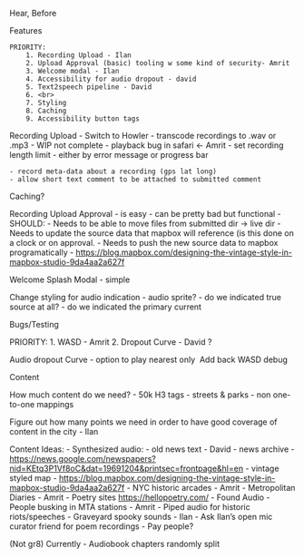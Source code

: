 Hear, Before 

Features
	
	PRIORITY:
        1. Recording Upload - Ilan
        2. Upload Approval (basic) tooling w some kind of security- Amrit
        3. Welcome modal - Ilan
        4. Accessibility for audio dropout - david
        5. Text2speech pipeline - David 
        6. <br>
        7. Styling
        8. Caching
        9. Accessibility button tags 

Recording Upload
	- Switch to Howler 
		- transcode recordings to .wav or .mp3
		- WIP not complete - playback bug in safari <- Amrit
	- set recording length limit
		- either by error message or progress bar
	
	- record meta-data about a recording (gps lat long)
	- allow short text comment to be attached to submitted comment

Caching?

Recording Upload Approval
	- is easy
	- can be pretty bad but functional
	- SHOULD:
		- Needs to be able to move files from submitted dir -> live dir
		- Needs to update the source data that mapbox will reference (is this done on a clock or on approval.
		- Needs to push the new source data to mapbox programatically - https://blog.mapbox.com/designing-the-vintage-style-in-mapbox-studio-9da4aa2a627f


Welcome Splash Modal
	- simple 

Change styling for audio indication
	- audio sprite?	
	- do we indicated true source at all?
	- do we indicated the primary current

Bugs/Testing	

PRIORITY:
        1. WASD - Amrit
        2. Dropout Curve - David ?

Audio dropout Curve 
	- option to play nearest only
 Add back WASD debug

Content 

How much content do we need?
	- 50k H3 tags
 	- streets & parks
	- non one-to-one mappings

Figure out how many points we need in order to have good coverage of content in the city - Ilan

Content Ideas:
	- Synthesized audio:
		- old news text - David
		- news archive - https://news.google.com/newspapers?nid=KEtq3P1Vf8oC&dat=19691204&printsec=frontpage&hl=en
		- vintage styled map - https://blog.mapbox.com/designing-the-vintage-style-in-mapbox-studio-9da4aa2a627f
        - NYC historic arcades - Amrit
        - Metropolitan Diaries - Amrit
        - Poetry sites https://hellopoetry.com/
    - Found Audio
        - People busking in MTA stations - Amrit
        - Piped audio for historic riots/speeches
        - Graveyard spooky sounds - Ilan
	- Ask Ilan’s open mic curator friend for poem recordings
	- Pay people?

(Not gr8)
Currently - Audiobook chapters randomly split

